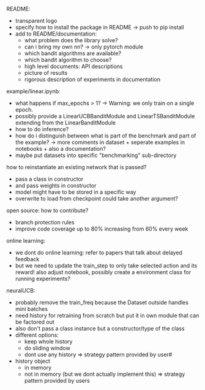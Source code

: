 README:
- transparent logo
- specify how to install the package in README -> push to pip install
- add to README/documentation:
    - what problem does the library solve?
    - can i bring my own nn? -> only pytorch module
    - which bandit algorithms are available?
    - which bandit algorithm to choose?
    - high level documents: API descriptions
    - picture of results
    - rigorous description of experiments in documentation

example/linear.ipynb:
- what happens if max_epochs > 1? -> Warning: we only train on a single epoch.
- possibly provide a LinearUCBBanditModule and LinearTSBanditModule extending from the LinearBanditModule
- how to do inference?
- how do i distinguish between what is part of the benchmark and part of the example? -> more comments in dataset + seperate examples in notebooks + also a documentation?
- maybe put datasets into specific "benchmarking" sub-directory

how to reinstantiate an existing network that is passed?
- pass a class in constructor
- and pass weights in constructor
- model might have to be stored in a specific way
- overwrite to load from checkpoint could take another argument?

open source: how to contribute?
- branch protection rules
- improve code coverage up to 80% increasing from 60% every week

online learning:
- we dont do online learning: refer to papers that talk about delayed feedback
- but we need to update the train_step to only take selected action and its reward! also adjust notebook, possibly create a environment class for running experiments?

neuralUCB:
- probably remove the train_freq because the Dataset outside handles mini batches
- need history for retraining from scratch but put it in own module that can be factored out
- also don't pass a class instance but a constructor/type of the class
- different options:
  - keep whole history
  - do sliding window
  - dont use any history
  => strategy pattern provided by user#
- history object
  - in memory
  - not in memory (but we dont actually implement this)
  => strategy pattern provided by users